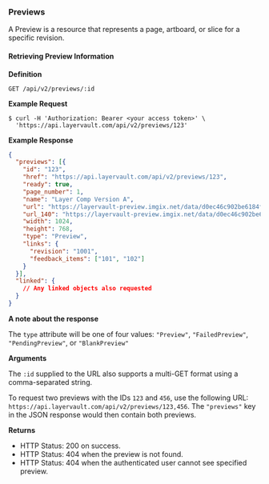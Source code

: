 ### Previews

A Preview is a resource that represents a page, artboard, or slice
for a specific revision.

#### Retrieving Preview Information

**Definition**

    GET /api/v2/previews/:id

**Example Request**


    $ curl -H 'Authorization: Bearer <your access token>' \
      'https://api.layervault.com/api/v2/previews/123'

**Example Response**

```json
{
  "previews": [{
    "id": "123",
    "href": "https://api.layervault.com/api/v2/previews/123",
    "ready": true,
    "page_number": 1,
    "name": "Layer Comp Version A",
    "url": "https://layervault-preview.imgix.net/data/d0ec46c902be6184f2e5d027151fdcd5?fm=png&s=0afeff4bd688cf3385f2de8e6bc67e93",
    "url_140": "https://layervault-preview.imgix.net/data/d0ec46c902be6184f2e5d027151fdcd5?fm=png&s=0afeff4bd688cf3385f2de8e6bc67e93",
    "width": 1024,
    "height": 768,
    "type": "Preview",
    "links": {
      "revision": "1001",
      "feedback_items": ["101", "102"]
    }
  }],
  "linked": {
    // Any linked objects also requested
  }
}
```

**A note about the response**

The `type` attribute will be one of four values: `"Preview"`, `"FailedPreview"`, `"PendingPreview"`, or `"BlankPreview"`

**Arguments**

The `:id` supplied to the URL also supports a multi-GET format using a comma-separated string.

To request two previews with the IDs `123` and `456`, use the following URL:
`https://api.layervault.com/api/v2/previews/123,456`. The `"previews"` key in
the JSON response would then contain both previews.

**Returns**

- HTTP Status: 200 on success.
- HTTP Status: 404 when the preview is not found.
- HTTP Status: 404 when the authenticated user cannot see specified preview.
